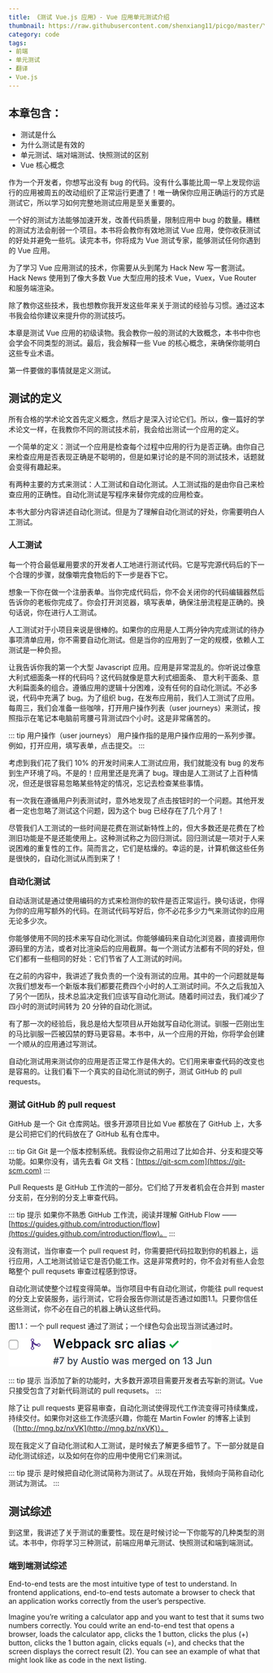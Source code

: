 ```yaml
---
title: 《测试 Vue.js 应用》- Vue 应用单元测试介绍
thumbnail: https://raw.githubusercontent.com/shenxiang11/picgo/master/Yerburgh-TestingVue-HI.jpeg
category: code
tags:
- 前端
- 单元测试
- 翻译
- Vue.js
---
```


## 本章包含：

- 测试是什么
- 为什么测试是有效的
- 单元测试、端对端测试、快照测试的区别
- Vue 核心概念

<!-- more -->

作为一个开发者，你想写出没有 bug 的代码。没有什么事能比周一早上发现你运行的应用被周五的改动组织了正常运行更遭了！唯一确保你应用正确运行的方式是测试它，所以学习如何完整地测试应用是至关重要的。

一个好的测试方法能够加速开发，改善代码质量，限制应用中 bug 的数量。糟糕的测试方法会削弱一个项目。本书将会教你有效地测试 Vue 应用，使你收获测试的好处并避免一些坑。读完本书，你将成为 Vue 测试专家，能够测试任何你遇到的 Vue 应用。

为了学习 Vue 应用测试的技术，你需要从头到尾为 Hack New 写一套测试。Hack News 使用到了像大多数 Vue 大型应用的技术 Vue，Vuex，Vue Router 和服务端渲染。

除了教你这些技术，我也想教你我开发这些年来关于测试的经验与习惯。通过这本书我会给你建议来提升你的测试技巧。

本章是测试 Vue 应用的初级读物。我会教你一般的测试的大致概念，本书中你也会学会不同类型的测试。最后，我会解释一些 Vue 的核心概念，来确保你能明白这些专业术语。

第一件要做的事情就是定义测试。

## 测试的定义

所有合格的学术论文首先定义概念，然后才是深入讨论它们。所以，像一篇好的学术论文一样，在我教你不同的测试技术前，我会给出测试一个应用的定义。

一个简单的定义：测试一个应用是检查每个过程中应用的行为是否正确。由你自己来检查应用是否表现正确是不聪明的，但是如果讨论的是不同的测试技术，话题就会变得有趣起来。

有两种主要的方式来测试：人工测试和自动化测试。人工测试指的是由你自己来检查应用的正确性。自动化测试是写程序来替你完成的应用检查。

本书大部分内容讲述自动化测试。但是为了理解自动化测试的好处，你需要明白人工测试。

### 人工测试

每一个符合最低雇用要求的开发者人工地进行测试代码。它是写完源代码后的下一个合理的步骤，就像嚼完食物后的下一步是吞下它。

想象一下你在做一个注册表单。当你完成代码后，你不会关闭你的代码编辑器然后告诉你的老板你完成了。你会打开浏览器，填写表单，确保注册流程是正确的。换句话说，你在进行人工测试。

人工测试对于小项目来说是很棒的。如果你的应用是人工两分钟内完成测试的待办事项清单应用，你不需要自动化测试。但是当你的应用到了一定的规模，依赖人工测试是一种负担。

让我告诉你我的第一个大型 Javascript 应用。应用是非常混乱的。你听说过像意大利式细面条一样的代码吗？这代码就像是意大利式细面条、 意大利干面条、意大利扁面条的组合。遵循应用的逻辑十分困难，没有任何的自动化测试。不必多说，代码中充满了 bug。为了组织 bug，在发布应用前，我们人工测试了应用。每周三，我们会准备一些咖啡，打开用户操作列表（user journeys）来测试，按照指示在笔记本电脑前弯腰弓背测试四个小时。这是非常痛苦的。

::: tip 用户操作（user journeys）
用户操作指的是用户操作应用的一系列步骤。例如，打开应用，填写表单，点击提交。
:::

考虑到我们花了我们 10% 的开发时间来人工测试应用，我们就能没有 bug 的发布到生产环境了吗。不是的！应用里还是充满了 bug。理由是人工测试了上百种情况，但还是很容易忽略某些特定的情况，忘记去检查某些事情。

有一次我在遵循用户列表测试时，意外地发现了点击按钮时的一个问题。其他开发者一定也忽略了测试这个问题，因为这个 bug 已经存在了几个月了！

尽管我们人工测试的一些时间是花费在测试新特性上的，但大多数还是花费在了检测旧功能是不是还能使用上。这种测试称之为回归测试。回归测试是一项对于人来说困难的重复性的工作。简而言之，它们是枯燥的。幸运的是，计算机做这些任务是很快的，自动化测试从而到来了！

### 自动化测试

自动话测试是通过使用编码的方式来检测你的软件是否正常运行。换句话说，你得为你的应用写额外的代码。在测试代码写好后，你不必花多少力气来测试你的应用无论多少次。

你能够使用不同的技术来写自动化测试。你能够编码来自动化浏览器，直接调用你源码里的方法，或者对比渲染后的应用截屏。每一个测试方法都有不同的好处，但它们都有一些相同的好处：它们节省了人工测试的时间。

在之前的内容中，我讲述了我负责的一个没有测试的应用。其中的一个问题就是每次我们想发布一个新版本我们都要花费四个小时的人工测试时间。不久之后我加入了另个一团队，技术总监决定我们应该写自动化测试。随着时间过去，我们减少了四小时的测试时间转为 20 分钟的自动化测试。

有了那一次的经验后，我总是给大型项目从开始就写自动化测试。驯服一匹刚出生的马比驯服一匹被囚禁的野马更容易。本书中，从一个应用的开始，你将学会创建一个顺从的应用通过写测试。

自动化测试用来测试你的应用是否正常工作是伟大的。它们用来审查代码的改变也是容易的。让我们看下一个真实的自动化测试的例子，测试 GitHub 的 pull requests。

### 测试 GitHub 的 pull request

GitHub 是一个 Git 仓库网站。很多开源项目比如 Vue 都放在了 GitHub 上，大多是公司把它们的代码放在了 GitHub 私有仓库中。

::: tip Git
Git 是一个版本控制系统。我假设你之前用过了比如合并、分支和提交等功能。如果你没有，请先去看 Git 文档：[https://git-scm.com](https://git-scm.com)
:::

Pull Requests 是 GitHub 工作流的一部分。它们给了开发者机会在合并到 master 分支前，在分别的分支上审查代码。

::: tip 提示
如果你不熟悉 GitHub 工作流，阅读并理解 GitHub Flow —— [https://guides.github.com/introduction/flow](https://guides.github.com/introduction/flow)。
:::

没有测试，当你审查一个 pull request 时，你需要把代码拉取到你的机器上，运行应用，人工地测试验证它是否仍能工作。这是非常费时的，你不会对有些人会忽略整个 pull requsets 审查过程感到惊讶。

自动化测试使整个过程变得简单。当你项目中有自动化测试，你能往 pull request 的分支上安装服务，运行测试，它将会报告你测试是否通过如图1.1。只要你信任这些测试，你不必在自己的机器上确认这些代码。

图1.1：一个 pull request 通过了测试；一个绿色勾会出现当测试通过时。

![图1.1](https://raw.githubusercontent.com/shenxiang11/picgo/master/01fig01.jpg)

::: tip 提示
当添加了新的功能时，大多数开源项目需要开发者去写新的测试。Vue 只接受包含了对新代码测试的 pull requsets。
:::

除了让 pull requests 更容易审查，自动化测试使得现代工作流变得可持续集成，持续交付。如果你对这些工作流感兴趣，你能在 Martin Fowler 的博客上读到（[http://mng.bz/nxVK](http://mng.bz/nxVK)）。

现在我定义了自动化测试和人工测试，是时候去了解更多细节了。下一部分就是自动化测试综述，以及如何在你的应用中使用它们来测试。

::: tip 提示
是时候把自动化测试简称为测试了。从现在开始，我倾向于简称自动化测试为测试。
:::

## 测试综述

到这里，我讲述了关于测试的重要性。现在是时候讨论一下你能写的几种类型的测试。本书中，你将学习三种测试，前端应用单元测试、快照测试和端到端测试。

### 端到端测试综述

End-to-end tests are the most intuitive type of test to understand. In frontend applications, end-to-end tests automate a browser to check that an application works correctly from the user’s perspective.

Imagine you’re writing a calculator app and you want to test that it sums two numbers correctly. You could write an end-to-end test that opens a browser, loads the calculator app, clicks the 1 button, clicks the plus (+) button, clicks the 1 button again, clicks equals (=), and checks that the screen displays the correct result (2). You can see an example of what that might look like as code in the next listing.